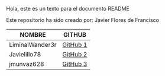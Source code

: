 Hola, este es un texto para el documento README

Este repositorio ha sido creado por:
		Javier Flores de Francisco


| NOMBRE                | GITHUB                                         |
|-----------------------|------------------------------------------------|
| LiminalWander3r       | [GitHub 1](https://github.com/LiminalWander3r) |
| Javielillo78          | [GitHub 2](https://github.com/javielillo78)    |
| jmunvaz628            | [GitHub 3](https://github.com/jmunvaz628)      |
